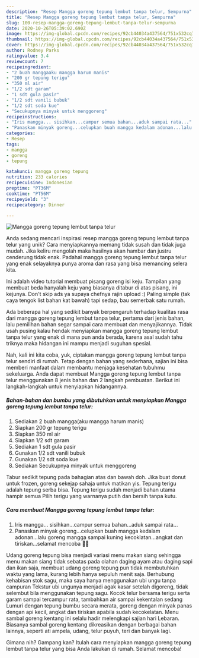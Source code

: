 ```yaml
---
description: "Resep Mangga goreng tepung lembut tanpa telur, Sempurna"
title: "Resep Mangga goreng tepung lembut tanpa telur, Sempurna"
slug: 100-resep-mangga-goreng-tepung-lembut-tanpa-telur-sempurna
date: 2020-10-26T05:39:02.690Z
image: https://img-global.cpcdn.com/recipes/92cb44034a437564/751x532cq70/mangga-goreng-tepung-lembut-tanpa-telur-foto-resep-utama.jpg
thumbnail: https://img-global.cpcdn.com/recipes/92cb44034a437564/751x532cq70/mangga-goreng-tepung-lembut-tanpa-telur-foto-resep-utama.jpg
cover: https://img-global.cpcdn.com/recipes/92cb44034a437564/751x532cq70/mangga-goreng-tepung-lembut-tanpa-telur-foto-resep-utama.jpg
author: Rodney Parks
ratingvalue: 3.4
reviewcount: 7
recipeingredient:
- "2 buah manggaaku mangga harum manis"
- "200 gr tepung terigu"
- "350 ml air"
- "1/2 sdt garam"
- "1 sdt gula pasir"
- "1/2 sdt vanili bubuk"
- "1/2 sdt soda kue"
- "Secukupnya minyak untuk menggoreng"
recipeinstructions:
- "Iris mangga... sisihkan...campur semua bahan...aduk sampai rata..."
- "Panaskan minyak goreng...celupkan buah mangga kedalam adonan...lalu goreng mangga sampai kuning kecoklatan...angkat dan tiriskan...selamat mencoba 🤗💐"
categories:
- Resep
tags:
- mangga
- goreng
- tepung

katakunci: mangga goreng tepung 
nutrition: 233 calories
recipecuisine: Indonesian
preptime: "PT36M"
cooktime: "PT56M"
recipeyield: "3"
recipecategory: Dinner

---
```



![Mangga goreng tepung lembut tanpa telur](https://img-global.cpcdn.com/recipes/92cb44034a437564/751x532cq70/mangga-goreng-tepung-lembut-tanpa-telur-foto-resep-utama.jpg)

Anda sedang mencari inspirasi resep mangga goreng tepung lembut tanpa telur yang unik? Cara menyiapkannya memang tidak susah dan tidak juga mudah. Jika keliru mengolah maka hasilnya akan hambar dan justru cenderung tidak enak. Padahal mangga goreng tepung lembut tanpa telur yang enak selayaknya punya aroma dan rasa yang bisa memancing selera kita.

Ini adalah video tutorial membuat pisang goreng isi keju. Tampilan yang membuat beda hanyalah keju yang biasanya ditabur di atas pisang, ini kejunya. Don&#39;t skip ads ya supaya chefnya rajin upload :) Paling simple (tak caya tengok list bahan kat bawah) tapi sedap, bau semerbak satu rumah.

Ada beberapa hal yang sedikit banyak berpengaruh terhadap kualitas rasa dari mangga goreng tepung lembut tanpa telur, pertama dari jenis bahan, lalu pemilihan bahan segar sampai cara membuat dan menyajikannya. Tidak usah pusing kalau hendak menyiapkan mangga goreng tepung lembut tanpa telur yang enak di mana pun anda berada, karena asal sudah tahu triknya maka hidangan ini mampu menjadi suguhan spesial.


Nah, kali ini kita coba, yuk, ciptakan mangga goreng tepung lembut tanpa telur sendiri di rumah. Tetap dengan bahan yang sederhana, sajian ini bisa memberi manfaat dalam membantu menjaga kesehatan tubuhmu sekeluarga. Anda dapat membuat Mangga goreng tepung lembut tanpa telur menggunakan 8 jenis bahan dan 2 langkah pembuatan. Berikut ini langkah-langkah untuk menyiapkan hidangannya.

<!--inarticleads1-->

##### Bahan-bahan dan bumbu yang dibutuhkan untuk menyiapkan Mangga goreng tepung lembut tanpa telur:

1. Sediakan 2 buah mangga(aku mangga harum manis)
1. Siapkan 200 gr tepung terigu
1. Siapkan 350 ml air
1. Siapkan 1/2 sdt garam
1. Sediakan 1 sdt gula pasir
1. Gunakan 1/2 sdt vanili bubuk
1. Gunakan 1/2 sdt soda kue
1. Sediakan Secukupnya minyak untuk menggoreng


Tabur sedikit tepung pada bahagian atas dan bawah doh. Jika buat donut untuk frozen, goreng sekejap sahaja untuk matikan yis. Tepung terigu adalah tepung serba bisa. Tepung terigu sudah menjadi bahan utama hampir semua Pilih terigu yang warnanya putih dan bersih tanpa kutu. 

<!--inarticleads2-->

##### Cara membuat Mangga goreng tepung lembut tanpa telur:

1. Iris mangga... sisihkan...campur semua bahan...aduk sampai rata...
1. Panaskan minyak goreng...celupkan buah mangga kedalam adonan...lalu goreng mangga sampai kuning kecoklatan...angkat dan tiriskan...selamat mencoba 🤗💐


Udang goreng tepung bisa menjadi variasi menu makan siang sehingga menu makan siang tidak sebatas pada olahan daging ayam atau daging sapi dan ikan saja, membuat udang goreng tepung pun tidak membutuhkan waktu yang lama, kurang lebih hanya sepuluh menit saja. Berhubung kehabisan stok sagu, maka saya hanya menggunakan ubi ungu tanpa campuran Tekstur ubi ungunya menjadi agak kasar setelah digoreng, tidak selembut bila menggunakan tepung sagu. Kocok telur bersama terigu serta garam sampai tercampur rata, tambahkan air sampai kekentalan sedang Lumuri dengan tepung bumbu secara merata, goreng dengan minyak panas dengan api kecil, angkat dan tiriskan apabila sudah kecokelatan. Menu sambal goreng kentang ini selalu hadir melengkapi sajian hari Lebaran. Biasanya sambal goreng kentang dikreasikan dengan berbagai bahan lainnya, seperti ati ampela, udang, telur puyuh, teri dan banyak lagi. 

Gimana nih? Gampang kan? Itulah cara menyiapkan mangga goreng tepung lembut tanpa telur yang bisa Anda lakukan di rumah. Selamat mencoba!
